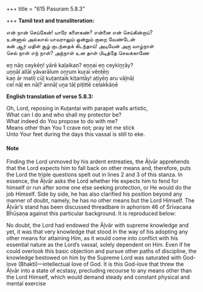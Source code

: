 +++
title = "615 Pasuram 5.8.3"

+++
**Tamil text and transliteration:**

என் நான் செய்கேன்! யாரே களைகண்? என்னை என் செய்கின்றாய்?  
உன்னால் அல்லால் யாவராலும் ஒன்றும் குறை வேண்டேன்  
கன் ஆர் மதிள் சூழ் குடந்தைக் கிடந்தாய்! அடியேன் அரு வாழ்நாள்  
செல் நாள் எந் நாள்? அந்நாள் உன தாள் பிடித்தே செலக்காணே

eṉ nāṉ ceykēṉ! yārē kaḷaikaṇ? eṉṉai eṉ ceykiṉṟāy?  
uṉṉāl allāl yāvarālum oṉṟum kuṟai vēṇṭēṉ  
kaṉ ār matiḷ cūḻ kuṭantaik kiṭantāy! aṭiyēṉ aru vāḻnāḷ  
cel nāḷ en nāḷ? annāḷ uṉa tāḷ piṭittē celakkāṇē

**English translation of verse 5.8.3:**

Oh, Lord, reposing in Kuṭantai with parapet walls artistic,  
What can I do and who shall my protector be?  
What indeed do You propose to do with me?  
Means other than You 1 crave not; pray let me stick  
Unto Your feet during the days this vassal is still to eke.

#### Note

Finding the Lord unmoved by his ardent entreaties, the Āḻvār apprehends that the Lord expects him to fall back on other means and, therefore, puts the Lord the triple questions spelt out in lines 2 and 3 of this stanza. In essence, the Āḻvār asks the Lord whether He expects him to fend for himself or run after some one else seeking protection, or He would do the job Himself. Side by side, he has also clarified his position beyond any manner of doubt, namely, he has no other means but the Lord Himself. The Āḻvār’s stand has been discussed threadbare in aphorism 46 of Śrīvacana Bhūṣaṇa against this particular background. It is reproduced below:

No doubt, the Lord had endowed the Āḻvār with supreme knowledge and yet, it was that very knowledge that stood in the way of his adopting any other means for attaining Him, as it would come into conflict with his essential nature as the Lord’s vassal, solely dependent on Him. Even if he could overlook this basic objection and pursue other paths of discipline, the knowledge bestowed on him by the Supreme Lord was saturated with God-love (Bhakti)—intellectual love of God. It is this God-love that threw the Āḻvār into a state of ecstasy, precluding recourse to any means other than the Lord Himself, which would demand steady and constant physical and mental exercise



